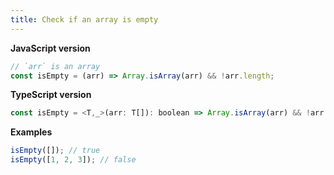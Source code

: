 ```yaml
---
title: Check if an array is empty
---
```


**JavaScript version**

```js
// `arr` is an array
const isEmpty = (arr) => Array.isArray(arr) && !arr.length;
```

**TypeScript version**

```js
const isEmpty = <T,_>(arr: T[]): boolean => Array.isArray(arr) && !arr.length;
```

**Examples**

```js
isEmpty([]); // true
isEmpty([1, 2, 3]); // false
```
